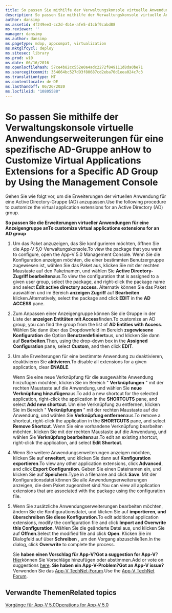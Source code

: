 ```yaml
---
title: So passen Sie mithilfe der Verwaltungskonsole virtuelle Anwendungserweiterungen für eine spezifische AD-Gruppe an
description: So passen Sie mithilfe der Verwaltungskonsole virtuelle Anwendungserweiterungen für eine spezifische AD-Gruppe an
author: dansimp
ms.assetid: 4f249ee3-cc2d-4b1e-afe5-d1cbf9cabd88
ms.reviewer: ''
manager: dansimp
ms.author: dansimp
ms.pagetype: mdop, appcompat, virtualization
ms.mktglfcycl: deploy
ms.sitesec: library
ms.prod: w10
ms.date: 06/16/2016
ms.openlocfilehash: 57ce4b82cc552e0a4adc2272f849111d8da0be71
ms.sourcegitcommit: 354664bc527d93f80687cd2eba70d1eea024c7c3
ms.translationtype: MT
ms.contentlocale: de-DE
ms.lasthandoff: 06/26/2020
ms.locfileid: "10805588"
---
```

# <span data-ttu-id="420d5-103">So passen Sie mithilfe der Verwaltungskonsole virtuelle Anwendungserweiterungen für eine spezifische AD-Gruppe an</span><span class="sxs-lookup"><span data-stu-id="420d5-103">How to Customize Virtual Applications Extensions for a Specific AD Group by Using the Management Console</span></span>


<span data-ttu-id="420d5-104">Gehen Sie wie folgt vor, um die Erweiterungen der virtuellen Anwendung für eine Active Directory-Gruppe (AD) anzupassen.</span><span class="sxs-lookup"><span data-stu-id="420d5-104">Use the following procedure to customize the virtual application extensions for an Active Directory (AD) group.</span></span>

**<span data-ttu-id="420d5-105">So passen Sie die Erweiterungen virtueller Anwendungen für eine Anzeigengruppe an</span><span class="sxs-lookup"><span data-stu-id="420d5-105">To customize virtual applications extensions for an AD group</span></span>**

1.  <span data-ttu-id="420d5-106">Um das Paket anzuzeigen, das Sie konfigurieren möchten, öffnen Sie die App-V 5,0-Verwaltungskonsole.</span><span class="sxs-lookup"><span data-stu-id="420d5-106">To view the package that you want to configure, open the App-V 5.0 Management Console.</span></span> <span data-ttu-id="420d5-107">Wenn Sie die Konfiguration anzeigen möchten, die einer bestimmten Benutzergruppe zugewiesen ist, wählen Sie das Paket aus, klicken Sie mit der rechten Maustaste auf den Paketnamen, und wählen Sie **Active Directory-Zugriff bearbeiten**aus.</span><span class="sxs-lookup"><span data-stu-id="420d5-107">To view the configuration that is assigned to a given user group, select the package, and right-click the package name and select **Edit active directory access**.</span></span> <span data-ttu-id="420d5-108">Alternativ können Sie das Paket auswählen und im Bereich **anzeigen Zugriff** auf **Bearbeiten** klicken.</span><span class="sxs-lookup"><span data-stu-id="420d5-108">Alternatively, select the package and click **EDIT** in the **AD ACCESS** pane.</span></span>

2.  <span data-ttu-id="420d5-109">Zum Anpassen einer Anzeigengruppe können Sie die Gruppe in der Liste der **anzeigen Entitäten mit Access**finden.</span><span class="sxs-lookup"><span data-stu-id="420d5-109">To customize an AD group, you can find the group from the list of **AD Entities with Access**.</span></span> <span data-ttu-id="420d5-110">Wählen Sie dann über das Dropdownfeld im Bereich **zugewiesene Konfiguration** die Option **Benutzerdefiniert**aus, und klicken Sie dann auf **Bearbeiten**.</span><span class="sxs-lookup"><span data-stu-id="420d5-110">Then, using the drop-down box in the **Assigned Configuration** pane, select **Custom**, and then click **EDIT**.</span></span>

3.  <span data-ttu-id="420d5-111">Um alle Erweiterungen für eine bestimmte Anwendung zu deaktivieren, deaktivieren Sie **aktivieren**.</span><span class="sxs-lookup"><span data-stu-id="420d5-111">To disable all extensions for a given application, clear **ENABLE**.</span></span>

    <span data-ttu-id="420d5-112">Wenn Sie eine neue Verknüpfung für die ausgewählte Anwendung hinzufügen möchten, klicken Sie im Bereich " **Verknüpfungen** " mit der rechten Maustaste auf die Anwendung, und wählen Sie **neue Verknüpfung hinzufügen**aus.</span><span class="sxs-lookup"><span data-stu-id="420d5-112">To add a new shortcut for the selected application, right-click the application in the **SHORTCUTS** pane, and select **Add new shortcut**.</span></span> <span data-ttu-id="420d5-113">Um eine Verknüpfung zu entfernen, klicken Sie im Bereich " **Verknüpfungen** " mit der rechten Maustaste auf die Anwendung, und wählen Sie **Verknüpfung entfernen**aus.</span><span class="sxs-lookup"><span data-stu-id="420d5-113">To remove a shortcut, right-click the application in the **SHORTCUTS** pane, and select **Remove Shortcut**.</span></span> <span data-ttu-id="420d5-114">Wenn Sie eine vorhandene Verknüpfung bearbeiten möchten, klicken Sie mit der rechten Maustaste auf die Anwendung, und wählen Sie **Verknüpfung bearbeiten**aus.</span><span class="sxs-lookup"><span data-stu-id="420d5-114">To edit an existing shortcut, right-click the application, and select **Edit Shortcut**.</span></span>

4.  <span data-ttu-id="420d5-115">Wenn Sie weitere Anwendungserweiterungen anzeigen möchten, klicken Sie auf **erweitert**, und klicken Sie dann auf **Konfiguration exportieren**.</span><span class="sxs-lookup"><span data-stu-id="420d5-115">To view any other application extensions, click **Advanced**, and click **Export Configuration**.</span></span> <span data-ttu-id="420d5-116">Geben Sie einen Dateinamen ein, und klicken Sie auf **Speichern**.</span><span class="sxs-lookup"><span data-stu-id="420d5-116">Type in a filename and click **Save**.</span></span> <span data-ttu-id="420d5-117">Mit der Konfigurationsdatei können Sie alle Anwendungserweiterungen anzeigen, die dem Paket zugeordnet sind.</span><span class="sxs-lookup"><span data-stu-id="420d5-117">You can view all application extensions that are associated with the package using the configuration file.</span></span>

5.  <span data-ttu-id="420d5-118">Wenn Sie zusätzliche Anwendungserweiterungen bearbeiten möchten, ändern Sie die Konfigurationsdatei, und klicken Sie auf **importieren, und überschreiben Sie diese Konfiguration**.</span><span class="sxs-lookup"><span data-stu-id="420d5-118">To edit additional application extensions, modify the configuration file and click **Import and Overwrite this Configuration**.</span></span> <span data-ttu-id="420d5-119">Wählen Sie die geänderte Datei aus, und klicken Sie auf **Öffnen**.</span><span class="sxs-lookup"><span data-stu-id="420d5-119">Select the modified file and click **Open**.</span></span> <span data-ttu-id="420d5-120">Klicken Sie im Dialogfeld auf über **Schreiben** , um den Vorgang abzuschließen.</span><span class="sxs-lookup"><span data-stu-id="420d5-120">In the dialog, click **Overwrite** to complete the process.</span></span>

    <span data-ttu-id="420d5-121">Sie **haben einen Vorschlag für App-V**?</span><span class="sxs-lookup"><span data-stu-id="420d5-121">**Got a suggestion for App-V**?</span></span> <span data-ttu-id="420d5-122">[Hier](http://appv.uservoice.com/forums/280448-microsoft-application-virtualization)können Sie Vorschläge hinzufügen oder abstimmen.</span><span class="sxs-lookup"><span data-stu-id="420d5-122">Add or vote on suggestions [here](http://appv.uservoice.com/forums/280448-microsoft-application-virtualization).</span></span> **<span data-ttu-id="420d5-123">Sie haben ein App-V-Problem?</span><span class="sxs-lookup"><span data-stu-id="420d5-123">Got an App-V issue?</span></span>** <span data-ttu-id="420d5-124">Verwenden Sie das [App-V TechNet-Forum](https://social.technet.microsoft.com/Forums/home?forum=mdopappv).</span><span class="sxs-lookup"><span data-stu-id="420d5-124">Use the [App-V TechNet Forum](https://social.technet.microsoft.com/Forums/home?forum=mdopappv).</span></span>

## <span data-ttu-id="420d5-125">Verwandte Themen</span><span class="sxs-lookup"><span data-stu-id="420d5-125">Related topics</span></span>


[<span data-ttu-id="420d5-126">Vorgänge für App-V 5.0</span><span class="sxs-lookup"><span data-stu-id="420d5-126">Operations for App-V 5.0</span></span>](operations-for-app-v-50.md)

 

 





